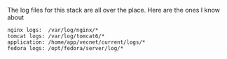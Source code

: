 
The log files for this stack are all over the place. Here are the ones I know about

    nginx logs:  /var/log/nginx/*
    tomcat logs: /var/log/tomcat6/*
    application: /home/app/vecnet/current/logs/*
    fedora logs: /opt/fedora/server/log/*
